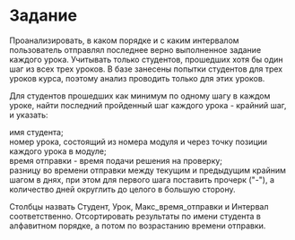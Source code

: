 # Задание

Проанализировать, в каком порядке и с каким интервалом пользователь отправлял последнее верно выполненное задание каждого урока. Учитывать только студентов, прошедших хотя бы один шаг из всех трех уроков. В базе занесены попытки студентов  для трех уроков курса, поэтому анализ проводить только для этих уроков.

Для студентов прошедших как минимум по одному шагу в каждом уроке, найти последний пройденный шаг каждого урока - крайний шаг, и указать:

имя студента;  
номер урока, состоящий из номера модуля и через точку позиции каждого урока в модуле;  
время отправки  - время подачи решения на проверку;  
разницу во времени отправки между текущим и предыдущим крайним шагом в днях, при этом для первого шага поставить прочерк ("-"), а количество дней округлить до целого в большую сторону.

Столбцы назвать  Студент, Урок,  Макс_время_отправки и Интервал  соответственно. Отсортировать результаты по имени студента в алфавитном порядке, а потом по возрастанию времени отправки.

